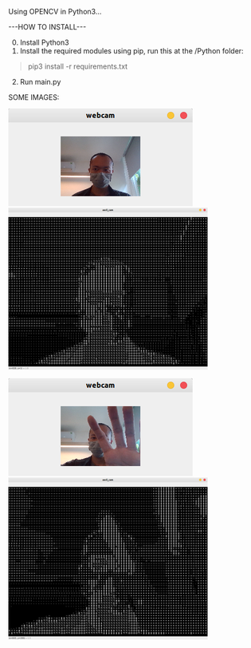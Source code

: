 Using OPENCV in Python3...

---HOW TO INSTALL---

0. Install Python3
1. Install the required modules using pip, run this at the /Python folder:
> pip3 install -r requirements.txt
2. Run main.py


SOME IMAGES:

![cam_img_1](Python/imgs/cam_1.png)
<img src="Python/imgs/ascii_1.png" width=400/>



![cam_img_2](Python/imgs/cam_2.png)
<img src="Python/imgs/ascii_2.png" width=400/>

